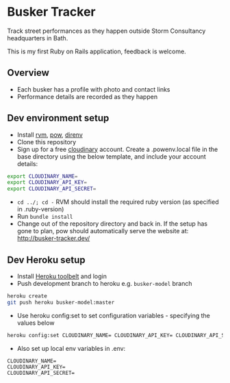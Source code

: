 # Busker Tracker

Track street performances as they happen outside Storm Consultancy headquarters in Bath.

This is my first Ruby on Rails application, feedback is welcome.

## Overview

- Each busker has a profile with photo and contact links
- Performance details are recorded as they happen

## Dev environment setup

* Install [rvm](https://rvm.io/), [pow](http://pow.cx/), [direnv](https://github.com/direnv/direnv)
* Clone this repository
* Sign up for a free [cloudinary](http://cloudinary.com/) account. Create a .powenv.local file in the base directory using the below template, and include your account details:
```bash
export CLOUDINARY_NAME=
export CLOUDINARY_API_KEY=
export CLOUDINARY_API_SECRET=
```
* ```cd ../; cd -``` RVM should install the required ruby version (as specified in .ruby-version)
* Run ```bundle install```
* Change out of the repository directory and back in. If the setup has gone to plan, pow should automatically serve the website at: http://busker-tracker.dev/

## Dev Heroku setup

* Install [Heroku toolbelt](https://toolbelt.heroku.com/) and login
* Push development branch to heroku e.g. `busker-model` branch
```bash
heroku create
git push heroku busker-model:master
```
* Use heroku config:set to set configuration variables - specifying the values below
```bash
heroku config:set CLOUDINARY_NAME= CLOUDINARY_API_KEY= CLOUDINARY_API_SECRET=
```
* Also set up local env variables in .env:
```
CLOUDINARY_NAME=
CLOUDINARY_API_KEY=
CLOUDINARY_API_SECRET=
```
